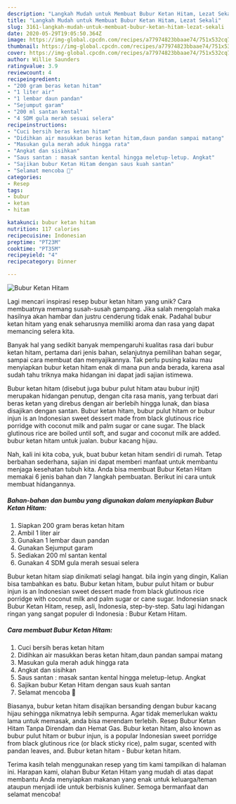 ```yaml
---
description: "Langkah Mudah untuk Membuat Bubur Ketan Hitam, Lezat Sekali"
title: "Langkah Mudah untuk Membuat Bubur Ketan Hitam, Lezat Sekali"
slug: 3161-langkah-mudah-untuk-membuat-bubur-ketan-hitam-lezat-sekali
date: 2020-05-29T19:05:50.364Z
image: https://img-global.cpcdn.com/recipes/a77974823bbaae74/751x532cq70/bubur-ketan-hitam-foto-resep-utama.jpg
thumbnail: https://img-global.cpcdn.com/recipes/a77974823bbaae74/751x532cq70/bubur-ketan-hitam-foto-resep-utama.jpg
cover: https://img-global.cpcdn.com/recipes/a77974823bbaae74/751x532cq70/bubur-ketan-hitam-foto-resep-utama.jpg
author: Willie Saunders
ratingvalue: 3.9
reviewcount: 4
recipeingredient:
- "200 gram beras ketan hitam"
- "1 liter air"
- "1 lembar daun pandan"
- "Sejumput garam"
- "200 ml santan kental"
- "4 SDM gula merah sesuai selera"
recipeinstructions:
- "Cuci bersih beras ketan hitam"
- "Didihkan air masukkan beras ketan hitam,daun pandan sampai matang"
- "Masukan gula merah aduk hingga rata"
- "Angkat dan sisihkan"
- "Saus santan : masak santan kental hingga meletup-letup. Angkat"
- "Sajikan bubur Ketan Hitam dengan saus kuah santan"
- "Selamat mencoba 🤗"
categories:
- Resep
tags:
- bubur
- ketan
- hitam

katakunci: bubur ketan hitam 
nutrition: 117 calories
recipecuisine: Indonesian
preptime: "PT23M"
cooktime: "PT35M"
recipeyield: "4"
recipecategory: Dinner

---
```



![Bubur Ketan Hitam](https://img-global.cpcdn.com/recipes/a77974823bbaae74/751x532cq70/bubur-ketan-hitam-foto-resep-utama.jpg)

Lagi mencari inspirasi resep bubur ketan hitam yang unik? Cara membuatnya memang susah-susah gampang. Jika salah mengolah maka hasilnya akan hambar dan justru cenderung tidak enak. Padahal bubur ketan hitam yang enak seharusnya memiliki aroma dan rasa yang dapat memancing selera kita.

Banyak hal yang sedikit banyak mempengaruhi kualitas rasa dari bubur ketan hitam, pertama dari jenis bahan, selanjutnya pemilihan bahan segar, sampai cara membuat dan menyajikannya. Tak perlu pusing kalau mau menyiapkan bubur ketan hitam enak di mana pun anda berada, karena asal sudah tahu triknya maka hidangan ini dapat jadi sajian istimewa.

Bubur ketan hitam (disebut juga bubur pulut hitam atau bubur injit) merupakan hidangan penutup, dengan cita rasa manis, yang terbuat dari beras ketan yang direbus dengan air berlebih hingga lunak, dan biasa disajikan dengan santan. Bubur ketan hitam, bubur pulut hitam or bubur injun is an Indonesian sweet dessert made from black glutinous rice porridge with coconut milk and palm sugar or cane sugar. The black glutinous rice are boiled until soft, and sugar and coconut milk are added. bubur ketan hitam untuk jualan. bubur kacang hijau.


Nah, kali ini kita coba, yuk, buat bubur ketan hitam sendiri di rumah. Tetap berbahan sederhana, sajian ini dapat memberi manfaat untuk membantu menjaga kesehatan tubuh kita. Anda bisa membuat Bubur Ketan Hitam memakai 6 jenis bahan dan 7 langkah pembuatan. Berikut ini cara untuk membuat hidangannya.

<!--inarticleads1-->

##### Bahan-bahan dan bumbu yang digunakan dalam menyiapkan Bubur Ketan Hitam:

1. Siapkan 200 gram beras ketan hitam
1. Ambil 1 liter air
1. Gunakan 1 lembar daun pandan
1. Gunakan Sejumput garam
1. Sediakan 200 ml santan kental
1. Gunakan 4 SDM gula merah sesuai selera


Bubur ketan hitam siap dinikmati selagi hangat. bila ingin yang dingin, Kalian bisa tambahkan es batu. Bubur ketan hitam, bubur pulut hitam or bubur injun is an Indonesian sweet dessert made from black glutinous rice porridge with coconut milk and palm sugar or cane sugar. Indonesian snack Bubur Ketan Hitam, resep, asli, Indonesia, step-by-step. Satu lagi hidangan ringan yang sangat populer di Indonesia : Bubur Ketam Hitam. 

<!--inarticleads2-->

##### Cara membuat Bubur Ketan Hitam:

1. Cuci bersih beras ketan hitam
1. Didihkan air masukkan beras ketan hitam,daun pandan sampai matang
1. Masukan gula merah aduk hingga rata
1. Angkat dan sisihkan
1. Saus santan : masak santan kental hingga meletup-letup. Angkat
1. Sajikan bubur Ketan Hitam dengan saus kuah santan
1. Selamat mencoba 🤗


Biasanya, bubur ketan hitam disajikan bersanding dengan bubur kacang hijau sehingga nikmatnya lebih sempurna. Agar tidak memerlukan waktu lama untuk memasak, anda bisa merendam terlebih. Resep Bubur Ketan Hitam Tanpa Direndam dan Hemat Gas. Bubur ketan hitam, also known as bubur pulut hitam or bubur injun, is a popular Indonesian sweet porridge from black glutinous rice (or black sticky rice), palm sugar, scented with pandan leaves, and. Bubur ketan hitam - Bubur ketan hitam. 

Terima kasih telah menggunakan resep yang tim kami tampilkan di halaman ini. Harapan kami, olahan Bubur Ketan Hitam yang mudah di atas dapat membantu Anda menyiapkan makanan yang enak untuk keluarga/teman ataupun menjadi ide untuk berbisnis kuliner. Semoga bermanfaat dan selamat mencoba!
